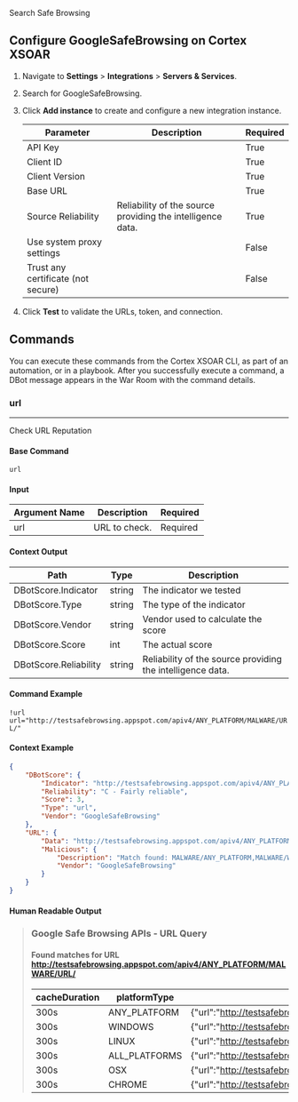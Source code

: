 Search Safe Browsing

## Configure GoogleSafeBrowsing on Cortex XSOAR

1. Navigate to **Settings** > **Integrations** > **Servers & Services**.
2. Search for GoogleSafeBrowsing.
3. Click **Add instance** to create and configure a new integration instance.

    | **Parameter** | **Description** | **Required** |
    | --- | --- | --- |
    | API Key |  | True |
    | Client ID |  | True |
    | Client Version |  | True |
    | Base URL |  | True |
    | Source Reliability | Reliability of the source providing the intelligence data. | True |
    | Use system proxy settings |  | False |
    | Trust any certificate (not secure) |  | False |

4. Click **Test** to validate the URLs, token, and connection.
## Commands
You can execute these commands from the Cortex XSOAR CLI, as part of an automation, or in a playbook.
After you successfully execute a command, a DBot message appears in the War Room with the command details.
### url
***
Check URL Reputation


#### Base Command

`url`
#### Input

| **Argument Name** | **Description** | **Required** |
| --- | --- | --- |
| url | URL to check. | Required | 


#### Context Output

| **Path** | **Type** | **Description** |
| --- | --- | --- |
| DBotScore.Indicator | string | The indicator we tested | 
| DBotScore.Type | string | The type of the indicator | 
| DBotScore.Vendor | string | Vendor used to calculate the score | 
| DBotScore.Score | int | The actual score | 
| DBotScore.Reliability | string | Reliability of the source providing the intelligence data. |


#### Command Example
```!url url="http://testsafebrowsing.appspot.com/apiv4/ANY_PLATFORM/MALWARE/URL/"```

#### Context Example
```json
{
    "DBotScore": {
        "Indicator": "http://testsafebrowsing.appspot.com/apiv4/ANY_PLATFORM/MALWARE/URL/",
        "Reliability": "C - Fairly reliable",
        "Score": 3,
        "Type": "url",
        "Vendor": "GoogleSafeBrowsing"
    },
    "URL": {
        "Data": "http://testsafebrowsing.appspot.com/apiv4/ANY_PLATFORM/MALWARE/URL/",
        "Malicious": {
            "Description": "Match found: MALWARE/ANY_PLATFORM,MALWARE/WINDOWS,MALWARE/LINUX,MALWARE/ALL_PLATFORMS,MALWARE/OSX,MALWARE/CHROME",
            "Vendor": "GoogleSafeBrowsing"
        }
    }
}
```

#### Human Readable Output

>### Google Safe Browsing APIs - URL Query
>#### Found matches for URL http://testsafebrowsing.appspot.com/apiv4/ANY_PLATFORM/MALWARE/URL/
>cacheDuration|platformType|threat|threatEntryType|threatType
>---|---|---|---|---
>300s | ANY_PLATFORM | {"url":"http://testsafebrowsing.appspot.com/apiv4/ANY_PLATFORM/MALWARE/URL/"} | URL | MALWARE
>300s | WINDOWS | {"url":"http://testsafebrowsing.appspot.com/apiv4/ANY_PLATFORM/MALWARE/URL/"} | URL | MALWARE
>300s | LINUX | {"url":"http://testsafebrowsing.appspot.com/apiv4/ANY_PLATFORM/MALWARE/URL/"} | URL | MALWARE
>300s | ALL_PLATFORMS | {"url":"http://testsafebrowsing.appspot.com/apiv4/ANY_PLATFORM/MALWARE/URL/"} | URL | MALWARE
>300s | OSX | {"url":"http://testsafebrowsing.appspot.com/apiv4/ANY_PLATFORM/MALWARE/URL/"} | URL | MALWARE
>300s | CHROME | {"url":"http://testsafebrowsing.appspot.com/apiv4/ANY_PLATFORM/MALWARE/URL/"} | URL | MALWARE
